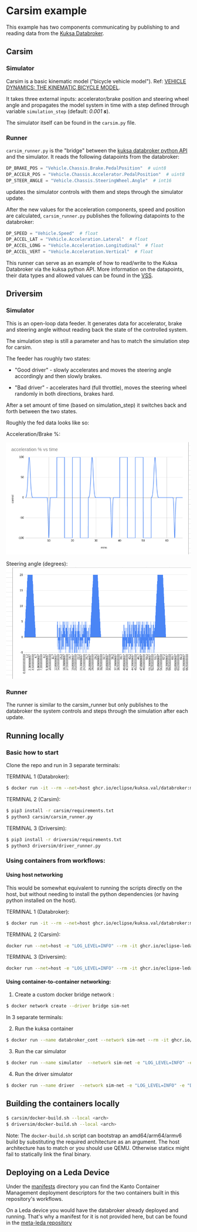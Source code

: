 # Carsim example

This example has two components communicating by publishing to and reading data from the [Kuksa Databroker](https://github.com/eclipse/kuksa.val/tree/master/kuksa_databroker).

## Carsim

### Simulator

Carsim is a basic kinematic model ("bicycle vehicle model"). Ref: [VEHICLE DYNAMICS: THE KINEMATIC BICYCLE MODEL](https://thef1clan.com/2020/09/21/vehicle-dynamics-the-kinematic-bicycle-model/).

It takes three external inputs: accelerator/brake position and steering wheel angle and propagates the model system in time with a step defined through variable `simulation_step` (default: _0.001 **s**_).

The simulator itself can be found in the `carsim.py` file.

### Runner

`carsim_runner.py` is the "bridge" between the [kuksa databroker python API](https://pypi.org/project/kuksa-client/) and the simulator. It reads the following datapoints from the databroker:

```python
DP_BRAKE_POS = "Vehicle.Chassis.Brake.PedalPosition"  # uint8
DP_ACCELR_POS = "Vehicle.Chassis.Accelerator.PedalPosition"  # uint8
DP_STEER_ANGLE = "Vehicle.Chassis.SteeringWheel.Angle"  # int16
```

updates the simulator controls with them and steps through the simulator update.

After the new values for the acceleration components, speed and position are calculated, `carsim_runner.py` publishes the following datapoints to the databroker:

```python
DP_SPEED = "Vehicle.Speed"  # float
DP_ACCEL_LAT = "Vehicle.Acceleration.Lateral"  # float
DP_ACCEL_LONG = "Vehicle.Acceleration.Longitudinal"  # float
DP_ACCEL_VERT = "Vehicle.Acceleration.Vertical"  # float
```

This runner can serve as an example of how to read/write to the Kuksa Databroker via the kuksa python API. More information on the datapoints, their data types and allowed values can be found in the [VSS](https://digitalauto.netlify.app/model/J1zHH8k08FsgerR62SI4/cvi).

## Driversim

### Simulator

This is an open-loop data feeder. It generates data for accelerator, brake and steering angle without reading back the state of the controlled system.

The simulation step is still a parameter and has to match the simulation step for carsim.

The feeder has roughly two states:
- "Good driver" - slowly accelerates and moves the steering angle accordingly and then slowly brakes.

- "Bad driver" - accelerates hard (full throttle), moves the steering wheel randomly in both directions, brakes hard.

After a set amount of time (based on simulation_step) it switches back and forth between the two states.

Roughly the fed data looks like so:

Acceleration/Brake %:

![Acceleration](driversim/data_plots/driversim_acceleration_brake.png)


Steering angle (degrees):
![Steering angle](driversim/data_plots/driversim_steer_angle.png)



### Runner

The runner is similar to the carsim_runner but only publishes to the databroker the system controls and steps through the simulation after each update.

## Running locally

### Basic how to start

Clone the repo and run in 3 separate terminals:

TERMINAL 1 (Databroker): 

```bash
$ docker run -it --rm --net=host ghcr.io/eclipse/kuksa.val/databroker:master
```

TERMINAL 2 (Carsim): 

```bash
$ pip3 install -r carsim/requirements.txt 
$ python3 carsim/carsim_runner.py
```

TERMINAL 3 (Driversim): 

```bash
$ pip3 install -r driversim/requirements.txt 
$ python3 driversim/driver_runner.py
```

### Using containers from workflows:

#### Using host networking

This would be somewhat equivalent to running the scripts directly on the host, but without needing to 
install the python dependencies (or having python installed on the host).



TERMINAL 1 (Databroker): 

```bash
$ docker run -it --rm --net=host ghcr.io/eclipse/kuksa.val/databroker:master
```

TERMINAL 2 (Carsim): 

```bash
docker run --net=host -e "LOG_LEVEL=INFO" --rm -it ghcr.io/eclipse-leda/leda-example-applications/leda-example-carsim:main
```

TERMINAL 3 (Driversim): 

```bash
docker run --net=host -e "LOG_LEVEL=INFO" --rm -it ghcr.io/eclipse-leda/leda-example-applications/leda-example-driversim:main
```


#### Using container-to-container networking:

1) Create a custom docker bridge network :

```bash
$ docker network create --driver bridge sim-net
```

In 3 separate terminals:


2) Run the kuksa container

```bash
$ docker run --name databroker_cont --network sim-net --rm -it ghcr.io/eclipse/kuksa.val/databroker:master
```

3) Run the car simulator

```bash
$ docker run --name simulator  --network sim-net -e "LOG_LEVEL=INFO" -e "DATABROKER_ADDRESS=databroker_cont:55555" --rm -it ghcr.io/eclipse-leda/leda-example-applications/leda-example-carsim:main
```

4) Run the driver simulator 

```bash
$ docker run --name driver  --network sim-net -e "LOG_LEVEL=INFO" -e "DATABROKER_ADDRESS=databroker_cont:55555" --rm -it ghcr.io/eclipse-leda/leda-example-applications/leda-example-driversim:main
```

## Building the containers locally

```bash
$ carsim/docker-build.sh --local <arch>
$ driversim/docker-build.sh --local <arch>
```

Note: The `docker-build.sh` script can bootstrap an amd64/arm64/armv6 build by substituting the required architecture as an argument. The host architecture has to match <arch> or you should use QEMU. Otherwise staticx might fail to statically link the final binary.


## Deploying on a Leda Device

Under the [manifests](manifests/) directory you can find the Kanto Container Management deployment descriptors for the two containers built in this repository's workflows.

On a Leda device you would have the databroker already deployed and running. That's why a manifest for it is not provided here, but can be found in the [meta-leda repository](https://github.com/SoftwareDefinedVehicle/meta-leda-fork/blob/main/meta-leda-components/recipes-sdv/eclipse-leda/kanto-containers/core/databroker.json)

